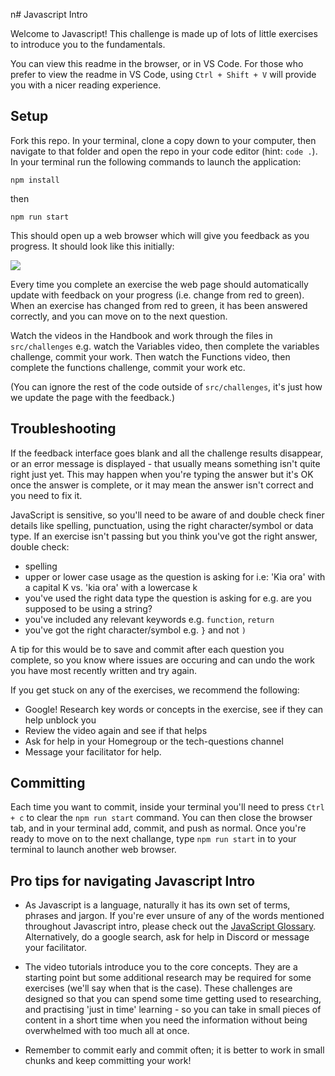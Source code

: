 n# Javascript Intro

Welcome to Javascript! This challenge is made up of lots of little exercises to introduce you to the fundamentals. 

You can view this readme in the browser, or in VS Code. For those who prefer to view the readme in VS Code, using `Ctrl + Shift + V` will provide you with a nicer reading experience.

## Setup

Fork this repo. In your terminal, clone a copy down to your computer, then navigate to that folder and open the repo in your code editor (hint: `code .`). In your terminal run the following commands to launch the application:

```
npm install
```
then
```
npm run start
```

This should open up a web browser which will give you feedback as you progress. It should look like this initially:

![](/images/browserScreenshot.png)

Every time you complete an exercise the web page should automatically update with feedback on your progress (i.e. change from red to green). When an exercise has changed from red to green, it has been answered correctly, and you can move on to the next question.  

Watch the videos in the Handbook and work through the files in `src/challenges` e.g. watch the Variables video, then complete the variables challenge, commit your work. Then watch the Functions video, then complete the functions challenge, commit your work etc. 

(You can ignore the rest of the code outside of `src/challenges`, it's just how we update the page with the feedback.)

## Troubleshooting

If the feedback interface goes blank and all the challenge results disappear, or an error message is displayed - that usually means something isn't quite right just yet. This may happen when you're typing the answer but it's OK once the answer is complete, or it may mean the answer isn't correct and you need to fix it. 

JavaScript is sensitive, so you'll need to be aware of and double check finer details like spelling, punctuation, using the right character/symbol or data type. If an exercise isn't passing but you think you've got the right answer, double check:
- spelling 
- upper or lower case usage as the question is asking for i.e: 'Kia ora' with a capital K vs. 'kia ora' with a lowercase k
- you've used the right data type the question is asking for e.g. are you supposed to be using a string?
- you've included any relevant keywords e.g. `function`, `return`
- you've got the right character/symbol e.g. `}` and not `)`

A tip for this would be to save and commit after each question you complete, so you know where issues are occuring and can undo the work you have most recently written and try again. 

If you get stuck on any of the exercises, we recommend the following:
- Google! Research key words or concepts in the exercise, see if they can help unblock you
- Review the video again and see if that helps
- Ask for help in your Homegroup or the tech-questions channel
- Message your facilitator for help.

## Committing

Each time you want to commit, inside your terminal you'll need to press `Ctrl + c` to clear the `npm run start` command. You can then close the browser tab, and in your terminal add, commit, and push as normal. Once you're ready to move on to the next challange, type `npm run start` in to your terminal to launch another web browser. 

## Pro tips for navigating Javascript Intro

- As Javascript is a language, naturally it has its own set of terms, phrases and jargon. If you're ever unsure of any of the words mentioned throughout Javascript intro, please check out the [JavaScript Glossary](https://handbook.eda.nz/foundations/resources/js-glossary). Alternatively, do a google search, ask for help in Discord or message your facilitator.

- The video tutorials introduce you to the core concepts. They are a starting point but some additional research may be required for some exercises (we'll say when that is the case). These challenges are designed so that you can spend some time getting used to researching, and practising 'just in time' learning - so you can take in small pieces of content in a short time when you need the information without being overwhelmed with too much all at once.

- Remember to commit early and commit often; it is better to work in small chunks and keep committing your work!
